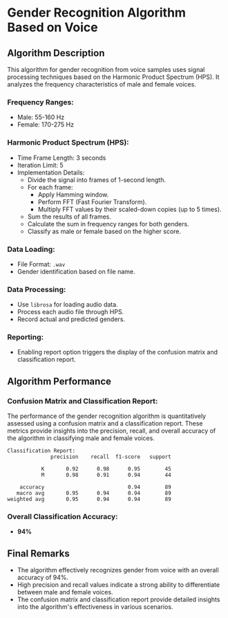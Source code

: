 # Gender Recognition Algorithm Based on Voice

## Algorithm Description

This algorithm for gender recognition from voice samples uses signal processing techniques based on the Harmonic Product Spectrum (HPS). It analyzes the frequency characteristics of male and female voices.

### Frequency Ranges:
- Male: 55-160 Hz
- Female: 170-275 Hz

### Harmonic Product Spectrum (HPS):
- Time Frame Length: 3 seconds
- Iteration Limit: 5
- Implementation Details:
  - Divide the signal into frames of 1-second length.
  - For each frame:
    - Apply Hamming window.
    - Perform FFT (Fast Fourier Transform).
    - Multiply FFT values by their scaled-down copies (up to 5 times).
  - Sum the results of all frames.
  - Calculate the sum in frequency ranges for both genders.
  - Classify as male or female based on the higher score.

### Data Loading:
- File Format: `.wav`
- Gender identification based on file name.

### Data Processing:
- Use `librosa` for loading audio data.
- Process each audio file through HPS.
- Record actual and predicted genders.

### Reporting:
- Enabling report option triggers the display of the confusion matrix and classification report.

## Algorithm Performance

### Confusion Matrix and Classification Report:
The performance of the gender recognition algorithm is quantitatively assessed using a confusion matrix and a classification report. These metrics provide insights into the precision, recall, and overall accuracy of the algorithm in classifying male and female voices.

```plaintext
Classification Report:
              precision    recall  f1-score   support

           K       0.92      0.98      0.95        45
           M       0.98      0.91      0.94        44

    accuracy                           0.94        89
   macro avg       0.95      0.94      0.94        89
weighted avg       0.95      0.94      0.94        89 
```

### Overall Classification Accuracy:
- **94%**

## Final Remarks

- The algorithm effectively recognizes gender from voice with an overall accuracy of 94%.
- High precision and recall values indicate a strong ability to differentiate between male and female voices.
- The confusion matrix and classification report provide detailed insights into the algorithm's effectiveness in various scenarios.
